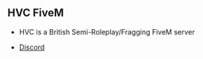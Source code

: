 ## HVC FiveM

- HVC is a British Semi-Roleplay/Fragging FiveM server

- [Discord](https://discord.gg/hv5m)
